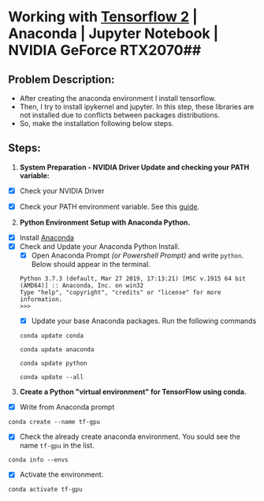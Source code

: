 # Working with [Tensorflow 2](https://www.tensorflow.org/install?hl=es-419) | Anaconda | Jupyter Notebook | NVIDIA GeForce RTX2070## 
## Problem Description:
- After creating the anaconda environment I install tensorflow.
- Then, I try to install ipykernel and jupyter. In this step, these libraries are not installed due to conflicts between packages distributions.
- So, make the installation following below steps.


## Steps:
1. **System Preparation - NVIDIA Driver Update and checking your PATH variable:**
  - [x] Check your NVIDIA Driver
  - [x] Check your PATH environment variable. See this [guide](https://www.tensorflow.org/install/gpu#pip_package).


2. **Python Environment Setup with Anaconda Python.**
  - [x] Install [Anaconda](https://docs.anaconda.com/anaconda/install/index.html)
  - [x] Check and Update your Anaconda Python Install.
    - [x] Open Anaconda Prompt *(or Powershell Prompt)* and write `python`. Below should appear in the terminal.
    ```
    Python 3.7.3 (default, Mar 27 2019, 17:13:21) [MSC v.1915 64 bit (AMD64)] :: Anaconda, Inc. on win32
    Type "help", "copyright", "credits" or "license" for more information.
    >>>
    ```
    - [x] Update your base Anaconda packages. Run the following commands
    ```
    conda update conda

    conda update anaconda

    conda update python

    conda update --all
    ```
    
3. **Create a Python "virtual environment" for TensorFlow using conda.**
  - [x] Write from Anaconda prompt 
```
conda create --name tf-gpu
```
  - [x] Check the already create anaconda environment. You sould see the name `tf-gpu` in the list.
```
conda info --envs
```
  - [x] Activate the environment.
```
conda activate tf-gpu
```
